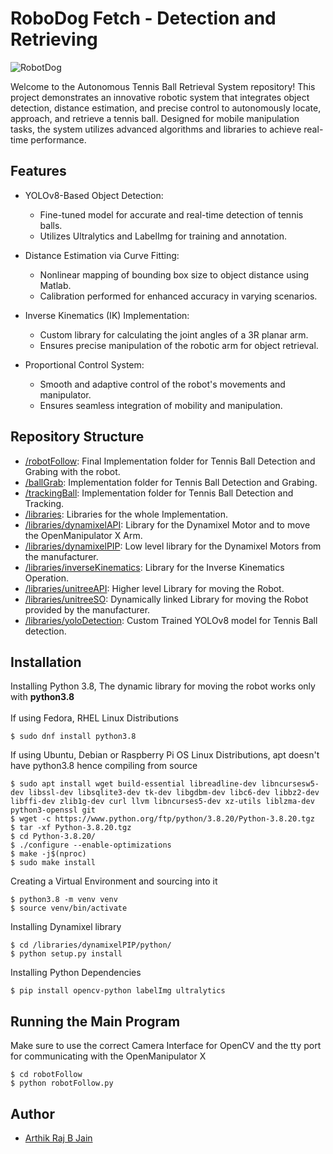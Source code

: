 # RoboDog Fetch - Detection and Retrieving

![RobotDog](/img/RoboDog.png)

Welcome to the Autonomous Tennis Ball Retrieval System repository! This project demonstrates an innovative robotic system that integrates object detection, distance estimation, and precise control to autonomously locate, approach, and retrieve a tennis ball. Designed for mobile manipulation tasks, the system utilizes advanced algorithms and libraries to achieve real-time performance.

## Features

* YOLOv8-Based Object Detection:
    * Fine-tuned model for accurate and real-time detection of tennis balls.
    * Utilizes Ultralytics and LabelImg for training and annotation.

* Distance Estimation via Curve Fitting:
    * Nonlinear mapping of bounding box size to object distance using Matlab.
    * Calibration performed for enhanced accuracy in varying scenarios.

* Inverse Kinematics (IK) Implementation:
    * Custom library for calculating the joint angles of a 3R planar arm.
    * Ensures precise manipulation of the robotic arm for object retrieval.
    
* Proportional Control System:
    * Smooth and adaptive control of the robot's movements and manipulator.
    * Ensures seamless integration of mobility and manipulation.

## Repository Structure

* [/robotFollow](/robotFollow): Final Implementation folder for Tennis Ball Detection and Grabing with the robot.
* [/ballGrab](/ballGrab): Implementation folder for Tennis Ball Detection and Grabing.
* [/trackingBall](/trackingBall): Implementation folder for Tennis Ball Detection and Tracking.
* [/libraries](/libraries): Libraries for the whole Implementation.
* [/libraries/dynamixelAPI](/libraries/dynamixelAPI): Library for the Dynamixel Motor and to move the OpenManipulator X Arm.
* [/libraries/dynamixelPIP](/libraries/dynamixelPIP): Low level library for the Dynamixel Motors from the manufacturer. 
* [/libraries/inverseKinematics](/libraries/inverseKinematics): Library for the Inverse Kinematics Operation.
* [/libraries/unitreeAPI](/libraries/unitreeAPI): Higher level Library for moving the Robot.
* [/libraries/unitreeSO](/libraries/unitreeSO): Dynamically linked Library for moving the Robot provided by the manufacturer.
* [/libraries/yoloDetection](/libraries/yoloDetection): Custom Trained YOLOv8 model for Tennis Ball detection.

## Installation

Installing Python 3.8, The dynamic library for moving the robot works only with **python3.8**
<br>
<br>
If using Fedora, RHEL Linux Distributions
<br>
```console
$ sudo dnf install python3.8
```
If using Ubuntu, Debian or Raspberry Pi OS Linux Distributions, apt doesn't have python3.8 hence compiling from source
<br>
```console
$ sudo apt install wget build-essential libreadline-dev libncursesw5-dev libssl-dev libsqlite3-dev tk-dev libgdbm-dev libc6-dev libbz2-dev libffi-dev zlib1g-dev curl llvm libncurses5-dev xz-utils liblzma-dev python3-openssl git
$ wget -c https://www.python.org/ftp/python/3.8.20/Python-3.8.20.tgz
$ tar -xf Python-3.8.20.tgz
$ cd Python-3.8.20/
$ ./configure --enable-optimizations
$ make -j$(nproc)
$ sudo make install
```
Creating a Virtual Environment and sourcing into it
<br>
```console
$ python3.8 -m venv venv
$ source venv/bin/activate
```
Installing Dynamixel library
<br>
```console
$ cd /libraries/dynamixelPIP/python/
$ python setup.py install
```
Installing Python Dependencies 
<br>
```console
$ pip install opencv-python labelImg ultralytics
```

## Running the Main Program

Make sure to use the correct Camera Interface for OpenCV and the tty port for communicating with the OpenManipulator X
```console
$ cd robotFollow
$ python robotFollow.py
```

## Author

- [Arthik Raj B Jain](https://github.com/ArthikRajBJain)



